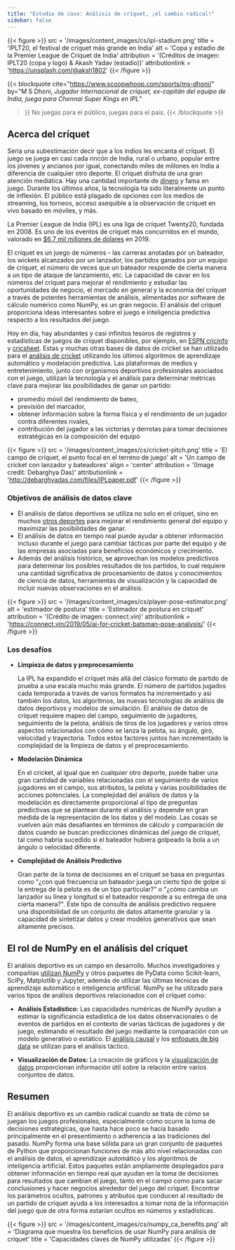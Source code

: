 ```yaml
---
title: "Estudio de caso: Análisis de críquet, ¡el cambio radical!"
sidebar: false
---
```


{{< figure >}}
src = '/images/content_images/cs/ipl-stadium.png'
title = 'IPLT20, el festival de críquet más grande en India'
alt = 'Copa y estadio de la Premier League de Críquet de India'
attribution = '(Créditos de imagen: IPLT20 (copa y logo) & Akash Yadav (estadio))'
attributionlink = 'https://unsplash.com/@aksh1802'
{{< /figure >}}

{{< blockquote cite="https://www.scoopwhoop.com/sports/ms-dhoni/" by="M S Dhoni, _Jugador Internacional de críquet, ex-capitán del equipo de India, juega para Chennai Super Kings en IPL_"

> }} No juegas para el público, juegas para el país.
> {{< /blockquote >}}

## Acerca del críquet

Sería una subestimación decir que a los indios les encanta el críquet. El juego se juega en casi cada rincón de India, rural o urbano, popular entre los jóvenes y ancianos por igual, conectando miles de millones en India a diferencia de cualquier otro deporte.
El críquet disfruta de una gran atención mediática. Hay una cantidad importante de [dinero](https://www.statista.com/topics/4543/indian-premier-league-ipl/) y fama en juego. Durante los últimos años, la tecnología ha sido literalmente un punto de inflexión. El público está plagado de opciones con los medios de streaming, los torneos, acceso asequible a la observación de críquet en vivo basado en móviles, y más.

La Premier League de India (IPL) es una liga de críquet Twenty20, fundada en 2008. Es uno de los eventos de críquet más concurridos en el mundo, valorado en [$6.7 mil millones de dólares](https://en.wikipedia.org/wiki/Indian_Premier_League) en 2019.

El críquet es un juego de números - las carreras anotadas por un bateador, los wickets alcanzados por un lanzador, los partidos ganados por un equipo de críquet, el número de veces que un bateador responde de cierta manera a un tipo de ataque de lanzamiento, etc. La capacidad de cavar en los números del críquet para mejorar el rendimiento y estudiar las oportunidades de negocio, el mercado en general y la economía del críquet a través de potentes herramientas de análisis, alimentadas por software de cálculo numérico como NumPy, es un gran negocio. El análisis del críquet proporciona ideas interesantes sobre el juego e inteligencia predictiva respecto a los resultados del juego.

Hoy en día, hay abundantes y casi infinitos tesoros de registros y estadísticas de juegos de críquet disponibles, por ejemplo, en [ESPN cricinfo](https://stats.espncricinfo.com/ci/engine/stats/index.html) y [cricsheet](https://cricsheet.org). Estas y muchas otras bases de datos de cricket se han utilizado para el [análisis de cricket](https://www.researchgate.net/publication/336886516_Data_visualization_and_toss_related_analysis_of_IPL_teams_and_batsmen_performances) utilizando los últimos algoritmos de aprendizaje automático y modelación predictiva.
Las plataformas de medios y entretenimiento, junto con organismos deportivos profesionales asociados con el juego, utilizan la tecnología y el análisis para determinar métricas clave para mejorar las posibilidades de ganar un partido:

- promedio móvil del rendimiento de bateo,
- previsión del marcador,
- obtener información sobre la forma física y el rendimiento de un jugador contra diferentes rivales,
- contribución del jugador a las victorias y derrotas para tomar decisiones estratégicas en la composición del equipo

{{< figure >}}
src = '/images/content_images/cs/cricket-pitch.png'
title = 'El campo de críquet, el punto focal en el terreno de juego'
alt = 'Un campo de cricket con lanzador y bateadores'
align = 'center'
attribution = '(Image credit: Debarghya Das)'
attributionlink = 'http://debarghyadas.com/files/IPLpaper.pdf'
{{< /figure >}}

### Objetivos de análisis de datos clave

- El análisis de datos deportivos se utiliza no solo en el críquet, sino en muchos [otros deportes](https://adtmag.com/blogs/dev-watch/2017/07/sports-analytics.aspx) para mejorar el rendimiento general del equipo y maximizar las posibilidades de ganar.
- El análisis de datos en tiempo real puede ayudar a obtener información incluso durante el juego para cambiar tácticas por parte del equipo y de las empresas asociadas para beneficios económicos y crecimiento.
- Además del análisis histórico, se aprovechan los modelos predictivos para determinar los posibles resultados de los partidos, lo cual requiere una cantidad significativa de procesamiento de datos y conocimientos de ciencia de datos, herramientas de visualización y la capacidad de incluir nuevas observaciones en el análisis.

{{< figure >}}
src = '/images/content_images/cs/player-pose-estimator.png'
alt = 'estimador de postura'
title = 'Estimador de postura en críquet'
attribution = '(Crédito de imagen: connect.vin)'
attributionlink = 'https://connect.vin/2019/05/ai-for-cricket-batsman-pose-analysis/'
{{< /figure >}}

### Los desafíos

- **Limpieza de datos y preprocesamiento**

  La IPL ha expandido el críquet más allá del clásico formato de partido de prueba a una escala mucho más grande. El número de partidos jugados cada temporada a través de varios formatos ha incrementado y así también los datos, los algoritmos, las nuevas tecnologías de análisis de datos deportivos y modelos de simulación. El análisis de datos de críquet requiere mapeo del campo, seguimiento de jugadores, seguimiento de la pelota, análisis de tiros de los jugadores y varios otros aspectos relacionados con cómo se lanza la pelota, su ángulo, giro, velocidad y trayectoria. Todos estos factores juntos han incrementado la complejidad de la limpieza de datos y el preprocesamiento.

- **Modelación Dinámica**

  En el cricket, al igual que en cualquier otro deporte, puede haber una gran cantidad de variables relacionadas con el seguimiento de varios jugadores en el campo, sus atributos, la pelota y varias posibilidades de acciones potenciales. La complejidad del análisis de datos y la modelación es directamente proporcional al tipo de preguntas predictivas que se plantean durante el análisis y depende en gran medida de la representación de los datos y del modelo. Las cosas se vuelven aún más desafiantes en términos de cálculo y comparación de datos cuando se buscan predicciones dinámicas del juego de críquet, tal como habría sucedido si el bateador hubiera golpeado la bola a un ángulo o velocidad diferente.

- **Complejidad de Análisis Predictivo**

  Gran parte de la toma de decisiones en el críquet se basa en preguntas como "¿con qué frecuencia un bateador juega un cierto tipo de golpe si la entrega de la pelota es de un tipo particular?" o "¿cómo cambia un lanzador su línea y longitud si el bateador responde a su entrega de una cierta manera?".
  Este tipo de consulta de análisis predictivo requiere una disponibilidad de un conjunto de datos altamente granular y la capacidad de sintetizar datos y crear modelos generativos que sean altamente precisos.

## El rol de NumPy en el análisis del críquet

El análisis deportivo es un campo en desarrollo. Muchos investigadores y compañías [utilizan NumPy](https://adtmag.com/blogs/dev-watch/2017/07/sports-analytics.aspx) y otros paquetes de PyData como Scikit-learn, SciPy, Matplotlib y Jupyter, además de utilizar las últimas técnicas de aprendizaje automático e inteligencia artificial.  NumPy se ha utilizado para varios tipos de análisis deportivos relacionados con el críquet como:

- **Análisis Estadístico:** Las capacidades numéricas de NumPy ayudan a estimar la significancia estadística de los datos observacionales o de eventos de partidos en el contexto de varias tácticas de jugadores y de juego, estimando el resultado del juego mediante la comparación con un modelo generativo o estático.
  El [análisis causal](https://amplitude.com/blog/2017/01/19/causation-correlation) y los [enfoques de big data](https://www.ncbi.nlm.nih.gov/pmc/articles/PMC4996805/) se utilizan para el análisis táctico.

- **Visualización de Datos:** La creación de gráficos y la [visualización de datos](https://towardsdatascience.com/advanced-sports-visualization-with-pandas-matplotlib-and-seaborn-9c16df80a81b) proporcionan información útil sobre la relación entre varios conjuntos de datos.

## Resumen

El análisis deportivo es un cambio radical cuando se trata de cómo se juegan los juegos profesionales, especialmente cómo ocurre la toma de decisiones estratégicas, que hasta hace poco se hacía basado principalmente en el presentimiento o adherencia a las tradiciones del pasado. NumPy forma una base sólida para un gran conjunto de paquetes de Python que proporcionan funciones de más alto nivel relacionadas con el análisis de datos, el aprendizaje automático y los algoritmos de inteligencia artificial.
Estos paquetes están ampliamente desplegados para obtener información en tiempo real que ayudan en la toma de decisiones para resultados que cambian el juego, tanto en el campo como para sacar conclusiones y hacer negocios alrededor del juego del críquet. Encontrar los parámetros ocultos, patrones y atributos que conducen al resultado de un partido de críquet ayuda a los interesados a tomar nota de la información del juego que de otra forma estarían ocultos en números y estadísticas.

{{< figure >}}
src = '/images/content_images/cs/numpy_ca_benefits.png'
alt = 'Diagrama que muestra los beneficios de usar NumPy para análisis de críquet'
title = 'Capacidades claves de NumPy utilizadas'
{{< /figure >}}

